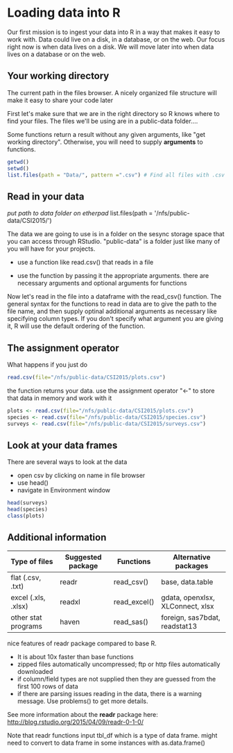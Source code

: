 Loading data into R
======================================

Our first mission is to ingest your data into R in a way that makes it easy to work with. Data could live on a disk, in a database, or on the web. Our focus right now is when data lives on a disk. We will move later into when data lives on a database or on the web.


## Your working directory

The current path in the files browser. A nicely organized file structure will make it easy to share your code later

First let's make sure that we are in the right directory so R knows where to find your files. The files we'll be using are in a public-data folder....

Some functions return a result without any given arguments, like "get working directory". Otherwise, you will need to supply __arguments__ to functions.

``` r
getwd()
setwd()
list.files(path = "Data/", pattern =".csv") # Find all files with .csv in the data folder
``` 

## Read in your data

_put path to data folder on etherpad_
list.files(path = '/nfs/public-data/CSI2015/')

The data we are going to use is in a folder on the sesync storage space that you can access through RStudio. "public-data" is a folder just like many of you will have for your projects. 


* use a function like read.csv() that reads in a file

* use the function by passing it the appropriate arguments. there are necessary arguments and optional arguments for functions


Now let's read in the file into a dataframe with the read_csv() function. The general syntax for the functions to read in data are to give the path to the file name, and then supply optinal additional arguments as necessary like specifying column types. If you don't specify what argument you are giving it, R will use the default ordering of the function. 



## The assignment operator

What happens if you just do

``` r
read.csv(file="/nfs/public-data/CSI2015/plots.csv")
```

the function returns your data. use the assignment operator "<-" to store that data in memory and work with it

``` r
plots <- read.csv(file="/nfs/public-data/CSI2015/plots.csv")
species <- read.csv(file="/nfs/public-data/CSI2015/species.csv")
surveys <- read.csv(file="/nfs/public-data/CSI2015/surveys.csv")
``` 


## Look at your data frames

There are several ways to look at the data
* open csv by clicking on name in file browser
* use head()
* navigate in Environment window

``` r
head(surveys)
head(species)
class(plots)
``` 

Additional information
--------------------------

| Type of files | Suggested package | Functions | Alternative packages |
|---------------|---------------|---------------|---------------|
| flat (.csv, .txt) | readr | read_csv() | base, data.table |
| excel (.xls, .xlsx) | readxl | read_excel() | gdata, openxlsx, XLConnect, xlsx |
| other stat programs | haven | read_sas() | foreign, sas7bdat, readstat13 |

nice features of readr package compared to base R.

* It is about 10x faster than base functions
* zipped files automatically uncompressed; ftp or http files automatically downloaded
* if column/field types are not supplied then they are guessed from the first 100 rows of data
* if there are parsing issues reading in the data, there is a warning message. Use problems() to get more details.


See more information about the __readr__ package here: http://blog.rstudio.org/2015/04/09/readr-0-1-0/

Note that readr functions input tbl_df which is a type of data frame. might need to convert to data frame in some instances with as.data.frame()
